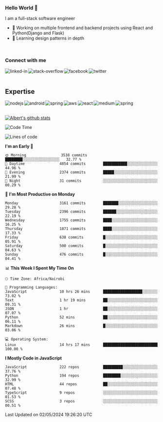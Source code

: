 

### Hello World 👋
I am a full-stack software engineer
- 🔭 Working on multiple frontend and backend projects using React and Python(Django and Flask)
- 🌱 Learning design patterns in depth

<br>

### Connect with me

[<img align="left" alt="linked-in" src="https://img.shields.io/badge/linkedin-%230077B5.svg?&style=for-the-badge&logo=linkedin&logoColor=white" />](https://www.linkedin.com/in/albert-byrone/)

<!-- [<img align="left" alt="medium" src="https://img.shields.io/badge/medium-%2312100E.svg?&style=for-the-badge&logo=medium&logoColor=white" />](https://56faisal.medium.com/) -->

[<img align="left" alt="stack-overflow" src="https://img.shields.io/badge/stack%20overflow-FE7A16?logo=stack-overflow&logoColor=white&style=for-the-badge" />](https://stackoverflow.com/users/11916317/albert-byrone)

[<img align="left" alt="facebook" src="https://img.shields.io/badge/facebook-%231877F2.svg?&style=for-the-badge&logo=facebook&logoColor=white" />](https://web.facebook.com/albert.byrone.1/)

[<img align="left" alt="twitter" src="https://img.shields.io/badge/twitter-%231DA1F2.svg?&style=for-the-badge&logo=twitter&logoColor=white" />](https://twitter.com/byrone_albert)

<br>

<br>

## Expertise
<img align="left" alt="nodejs" src="https://img.shields.io/badge/python%20-%2343853D.svg?&style=for-the-badge&logo=node.js&logoColor=white" />
<img align="left" alt="android" src="https://img.shields.io/badge/Flask-3DDC84?logo=android&logoColor=white&style=for-the-badge" />
<img align="left" alt="spring" src="https://img.shields.io/badge/drf%20-%236DB33F.svg?&style=for-the-badge&logo=spring&logoColor=white" />
<img align="left" alt="aws" src="https://img.shields.io/badge/django%20AWS-%23232F3E?logo=amazon-aws&logoColor=white&style=for-the-badge" />
<img align="left" alt="react" src="https://img.shields.io/badge/react%20-%2320232a.svg?&style=for-the-badge&logo=react&logoColor=%2361DAFB" />
<img align="left" alt="medium" src="https://img.shields.io/badge/Angular-%23316192.svg?&style=for-the-badge&logo=postgresql&logoColor=white" />
<img align="left" alt="spring" src="https://img.shields.io/badge/Javascript%20-%236DB33F.svg?&style=for-the-badge&logo=spring&logoColor=white" />
<br>
<br>


[![Albert's github stats](https://github-readme-stats.vercel.app/api?username=Albert-Byrone&count_private=true&show_icons=true&theme=radical&hide_rank=false)](https://github.com/anuraghazra/github-readme-stats)

<!-- [![Top Langs](https://github-readme-stats.vercel.app/api/top-langs/?username=Albert-Byrone&layout=compact)](https://github.com/anuraghazra/github-readme-stats) -->

<!--
**Albert-Byrone/Albert-Byrone** is a ✨ _special_ ✨ repository because its `README.md` (this file) appears on your GitHub profile.

Here are some ideas to get you started:

- 🔭 I’m currently working on ...
- 🌱 I’m currently learning ...
- 👯 I’m looking to collaborate on ...
- 🤔 I’m looking for help with ...
- 💬 Ask me about ...
- 📫 How to reach me: ...
- 😄 Pronouns: ...
- ⚡ Fun fact: ...
-->


<!--START_SECTION:waka-->
![Code Time](http://img.shields.io/badge/Code%20Time-1%2C118%20hrs%2033%20mins-blue)

![Lines of code](https://img.shields.io/badge/From%20Hello%20World%20I%27ve%20Written-65.0%20million%20lines%20of%20code-blue)

**I'm an Early 🐤** 

```text
🌞 Morning                3538 commits        ████████░░░░░░░░░░░░░░░░░   32.77 % 
🌆 Daytime                4854 commits        ███████████░░░░░░░░░░░░░░   44.96 % 
🌃 Evening                2374 commits        █████░░░░░░░░░░░░░░░░░░░░   21.99 % 
🌙 Night                  31 commits          ░░░░░░░░░░░░░░░░░░░░░░░░░   00.29 % 
```
📅 **I'm Most Productive on Monday** 

```text
Monday                   3161 commits        ███████░░░░░░░░░░░░░░░░░░   29.28 % 
Tuesday                  2396 commits        ██████░░░░░░░░░░░░░░░░░░░   22.19 % 
Wednesday                1755 commits        ████░░░░░░░░░░░░░░░░░░░░░   16.25 % 
Thursday                 1871 commits        ████░░░░░░░░░░░░░░░░░░░░░   17.33 % 
Friday                   638 commits         █░░░░░░░░░░░░░░░░░░░░░░░░   05.91 % 
Saturday                 500 commits         █░░░░░░░░░░░░░░░░░░░░░░░░   04.63 % 
Sunday                   476 commits         █░░░░░░░░░░░░░░░░░░░░░░░░   04.41 % 
```


📊 **This Week I Spent My Time On** 

```text
🕑︎ Time Zone: Africa/Nairobi

💬 Programming Languages: 
JavaScript               10 hrs 26 mins      ██████████████████░░░░░░░   73.02 % 
Text                     1 hr 19 mins        ██░░░░░░░░░░░░░░░░░░░░░░░   09.31 % 
JSON                     1 hr                ██░░░░░░░░░░░░░░░░░░░░░░░   07.07 % 
Python                   52 mins             ██░░░░░░░░░░░░░░░░░░░░░░░   06.11 % 
Markdown                 26 mins             █░░░░░░░░░░░░░░░░░░░░░░░░   03.06 % 

💻 Operating System: 
Linux                    14 hrs 17 mins      █████████████████████████   100.00 % 
```

**I Mostly Code in JavaScript** 

```text
JavaScript               222 repos           █████████░░░░░░░░░░░░░░░░   37.76 % 
Python                   194 repos           ████████░░░░░░░░░░░░░░░░░   32.99 % 
HTML                     44 repos            ██░░░░░░░░░░░░░░░░░░░░░░░   07.48 % 
TypeScript               9 repos             ░░░░░░░░░░░░░░░░░░░░░░░░░   01.53 % 
SCSS                     3 repos             ░░░░░░░░░░░░░░░░░░░░░░░░░   00.51 % 
```




 Last Updated on 02/05/2024 19:26:20 UTC
<!--END_SECTION:waka-->
